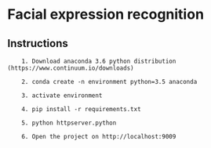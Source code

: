 # Facial expression recognition

## Instructions

``` 
	1. Download anaconda 3.6 python distribution (https://www.continuum.io/downloads)

	2. conda create -n environment python=3.5 anaconda
	
	3. activate environment
	
	4. pip install -r requirements.txt
	
	5. python httpserver.python
	
	6. Open the project on http://localhost:9009
	
```

